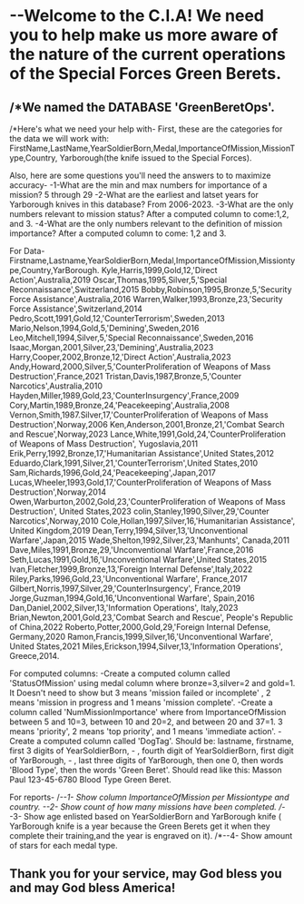 # --Welcome to the C.I.A! We need you to help make us more aware of the nature of the current operations of the Special Forces Green Berets.
## /*We named the  DATABASE 'GreenBeretOps'.
/*Here's what we need your help with-
First, these are the categories for the data we will work with: 
FirstName,LastName,YearSoldierBorn,Medal,ImportanceOfMission,MissionType,Country,
Yarborough(the knife issued to the Special Forces).

Also, here are some questions you'll need the answers to to maximize accuracy-
-1-What are the min and max numbers  for importance of a mission?
5 through 29
-2-What are the earliest and latset years for Yarborough knives in this database?
From 2006-2023.
-3-What are the only numbers relevant to mission status?
After a computed column to come:1,2, and 3.
-4-What are the only numbers relevant to the definition of mission importance?
After a computed column to come: 1,2 and 3.

For Data- 
Firstname,Lastname,YearSoldierBorn,Medal,ImportanceOfMission,Missiontype,Country,YarBorough.
Kyle,Harris,1999,Gold,12,'Direct Action',Australia,2019
Oscar,Thomas,1995,Silver,5,'Special Reconnaissance',Switzerland,2015
Bobby,Robinson,1995,Bronze,5,'Security Force Assistance',Australia,2016
Warren,Walker,1993,Bronze,23,'Security Force Assistance',Switzerland,2014
Pedro,Scott,1991,Gold,12,'CounterTerrorism',Sweden,2013
Mario,Nelson,1994,Gold,5,'Demining',Sweden,2016
Leo,Mitchell,1994,Silver,5,'Special Reconnaissance',Sweden,2016
Isaac,Morgan,2001,Silver,23,'Demining',Australia,2023
Harry,Cooper,2002,Bronze,12,'Direct Action',Australia,2023
Andy,Howard,2000,Silver,5,'CounterProliferation of Weapons of Mass Destruction',France,2021
Tristan,Davis,1987,Bronze,5,'Counter Narcotics',Australia,2010
Hayden,Miller,1989,Gold,23,'CounterInsurgency',France,2009
Cory,Martin,1989,Bronze,24,'Peacekeeping',Australia,2008
Vernon,Smith,1987.Silver,17,'CounterProliferation of Weapons of Mass Destruction',Norway,2006
Ken,Anderson,2001,Bronze,21,'Combat Search and Rescue',Norway,2023
Lance,White,1991,Gold,24,'CounterProliferation of Weapons of Mass Destruction', Yugoslavia,2011
Erik,Perry,1992,Bronze,17,'Humanitarian Assistance',United States,2012
Eduardo,Clark,1991,Silver,21,'CounterTerrorism',United States,2010
Sam,Richards,1996,Gold,24,'Peacekeeping',Japan,2017
Lucas,Wheeler,1993,Gold,17,'CounterProliferation of Weapons of Mass Destruction',Norway,2014
Owen,Warburton,2002,Gold,23,'CounterProliferation of Weapons of Mass Destruction', United States,2023
colin,Stanley,1990,Silver,29,'Counter Narcotics',Norway,2010
Cole,Hollan,1997,Silver,16,'Humanitarian Assistance', United Kingdom,2019
Dean,Terry,1994,Silver,13,'Unconventional Warfare',Japan,2015
Wade,Shelton,1992,Silver,23,'Manhunts', Canada,2011
Dave,Miles,1991,Bronze,29,'Unconventional Warfare',France,2016
Seth,Lucas,1991,Gold,16,'Unconventional Warfare',United States,2015
Ivan,Fletcher,1999,Bronze,13,'Foreign Internal Defense',Italy,2022
Riley,Parks,1996,Gold,23,'Unconventional Warfare', France,2017
Gilbert,Norris,1997,Silver,29,'CounterInsurgency', France,2019
Jorge,Guzman,1994,Gold,16,'Unconventional Warfare', Spain,2016
Dan,Daniel,2002,Silver,13,'Information Operations', Italy,2023
Brian,Newton,2001,Gold,23,'Combat Search and Rescue', People's Republic of China,2022
Roberto,Potter,2000,Gold,29,'Foreign Internal Defense, Germany,2020
Ramon,Francis,1999,Silver,16,'Unconventional Warfare', United States,2021
Miles,Erickson,1994,Silver,13,'Information Operations', Greece,2014.

For computed columns:
 -Create a computed column called 'StatusOfMission' using medal column where bronze=3,silver=2 and gold=1. 
 It Doesn't need to show but 3 means 'mission failed or incomplete'
 , 2 means 'mission in progress and 1 means 'mission complete'.
 -Create a column called 'NumMissionImportance' where from ImportanceOfMission between 5 and 10=3, between 10 and 20=2, and between 20 and 37=1. 
 3 means 'priority', 2 means 'top priority', and 1 means 'immediate action'.
 -Create a computed column called 'DogTag'. Should be: lastname, firstname, first 3 digits of YearSoldierBorn, - ,
  fourth digit of YearSoldierBorn, first digit of YarBorough, - , last three digits of YarBorough, then one 0, then words 'Blood Type', 
  then the  words 'Green Beret'. Should read like this: Masson Paul 123-45-6780 Blood Type Green Beret.

 For reports-
 /*--1- Show column ImportanceOfMission  per Missiontype and country.
 --2- Show count of how many missions have been completed.
 /*--3- Show age enlisted based on YearSoldierBorn and YarBorough knife
 ( YarBorough knife is a year because the Green Berets get it when they complete their training,and the year is engraved on it).
 /*--4- Show amount of stars for each medal type.
## Thank you for your service, may God bless you and may God bless America!
